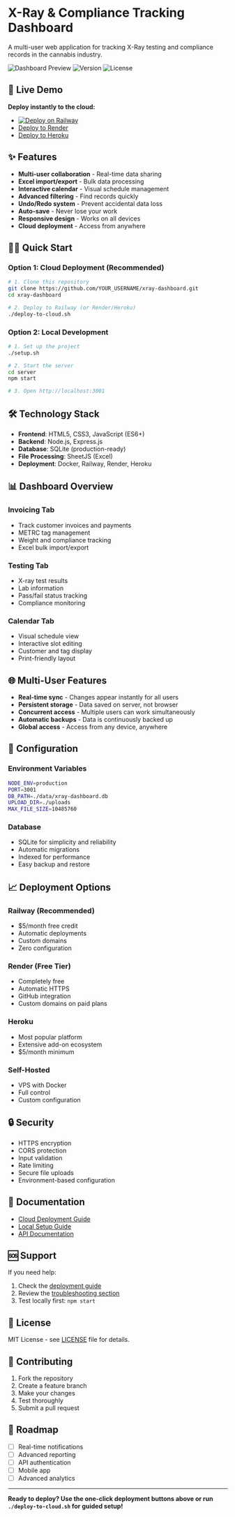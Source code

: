 # X-Ray & Compliance Tracking Dashboard

A multi-user web application for tracking X-Ray testing and compliance records in the cannabis industry.

![Dashboard Preview](https://img.shields.io/badge/Status-Production%20Ready-brightgreen)
![Version](https://img.shields.io/badge/Version-1.0.0-blue)
![License](https://img.shields.io/badge/License-MIT-yellow)

## 🚀 Live Demo

**Deploy instantly to the cloud:**
- [![Deploy on Railway](https://railway.app/button.svg)](https://railway.app/new/template)
- [Deploy to Render](https://render.com/deploy)
- [Deploy to Heroku](https://heroku.com/deploy)

## ✨ Features

- **Multi-user collaboration** - Real-time data sharing
- **Excel import/export** - Bulk data processing
- **Interactive calendar** - Visual schedule management
- **Advanced filtering** - Find records quickly
- **Undo/Redo system** - Prevent accidental data loss
- **Auto-save** - Never lose your work
- **Responsive design** - Works on all devices
- **Cloud deployment** - Access from anywhere

## 🏃‍♂️ Quick Start

### Option 1: Cloud Deployment (Recommended)
```bash
# 1. Clone this repository
git clone https://github.com/YOUR_USERNAME/xray-dashboard.git
cd xray-dashboard

# 2. Deploy to Railway (or Render/Heroku)
./deploy-to-cloud.sh
```

### Option 2: Local Development
```bash
# 1. Set up the project
./setup.sh

# 2. Start the server
cd server
npm start

# 3. Open http://localhost:3001
```

## 🛠️ Technology Stack

- **Frontend**: HTML5, CSS3, JavaScript (ES6+)
- **Backend**: Node.js, Express.js
- **Database**: SQLite (production-ready)
- **File Processing**: SheetJS (Excel)
- **Deployment**: Docker, Railway, Render, Heroku

## 📊 Dashboard Overview

### Invoicing Tab
- Track customer invoices and payments
- METRC tag management
- Weight and compliance tracking
- Excel bulk import/export

### Testing Tab
- X-ray test results
- Lab information
- Pass/fail status tracking
- Compliance monitoring

### Calendar Tab
- Visual schedule view
- Interactive slot editing
- Customer and tag display
- Print-friendly layout

## 🌐 Multi-User Features

- **Real-time sync** - Changes appear instantly for all users
- **Persistent storage** - Data saved on server, not browser
- **Concurrent access** - Multiple users can work simultaneously
- **Automatic backups** - Data is continuously backed up
- **Global access** - Access from any device, anywhere

## 🔧 Configuration

### Environment Variables
```bash
NODE_ENV=production
PORT=3001
DB_PATH=./data/xray-dashboard.db
UPLOAD_DIR=./uploads
MAX_FILE_SIZE=10485760
```

### Database
- SQLite for simplicity and reliability
- Automatic migrations
- Indexed for performance
- Easy backup and restore

## 📈 Deployment Options

### Railway (Recommended)
- $5/month free credit
- Automatic deployments
- Custom domains
- Zero configuration

### Render (Free Tier)
- Completely free
- Automatic HTTPS
- GitHub integration
- Custom domains on paid plans

### Heroku
- Most popular platform
- Extensive add-on ecosystem
- $5/month minimum

### Self-Hosted
- VPS with Docker
- Full control
- Custom configuration

## 🔒 Security

- HTTPS encryption
- CORS protection
- Input validation
- Rate limiting
- Secure file uploads
- Environment-based configuration

## 📖 Documentation

- [Cloud Deployment Guide](CLOUD-DEPLOYMENT.md)
- [Local Setup Guide](README-DEPLOYMENT.md)
- [API Documentation](server/README.md)

## 🆘 Support

If you need help:
1. Check the [deployment guide](CLOUD-DEPLOYMENT.md)
2. Review the [troubleshooting section](README-DEPLOYMENT.md#troubleshooting)
3. Test locally first: `npm start`

## 📄 License

MIT License - see [LICENSE](LICENSE) file for details.

## 🤝 Contributing

1. Fork the repository
2. Create a feature branch
3. Make your changes
4. Test thoroughly
5. Submit a pull request

## 🎯 Roadmap

- [ ] Real-time notifications
- [ ] Advanced reporting
- [ ] API authentication
- [ ] Mobile app
- [ ] Advanced analytics

---

**Ready to deploy? Use the one-click deployment buttons above or run `./deploy-to-cloud.sh` for guided setup!**